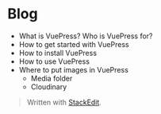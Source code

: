 # Blog

 - What is VuePress? Who is VuePress for?
 - How to get started with VuePress
 - How to install VuePress
 - How to use VuePress
 - Where to put images in VuePress
	 - Media folder
	 - Cloudinary




> Written with [StackEdit](https://stackedit.io/).
<!--stackedit_data:
eyJoaXN0b3J5IjpbMTg1NjQ0NTc2M119
-->
